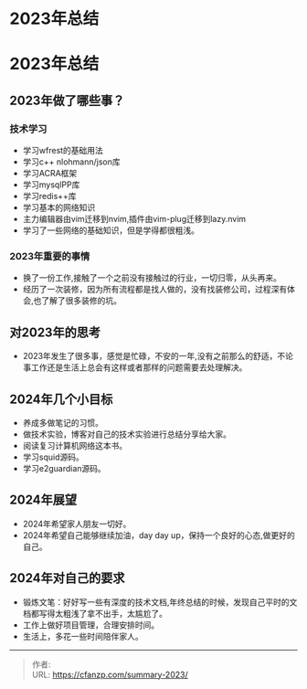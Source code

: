 # 2023年总结


<!--more-->
# 2023年总结
## 2023年做了哪些事？
### 技术学习
- 学习wfrest的基础用法
- 学习c++ nlohmann/json库
- 学习ACRA框架
- 学习mysqlPP库
- 学习redis++库
- 学习基本的网络知识
- 主力编辑器由vim迁移到nvim,插件由vim-plug迁移到lazy.nvim
- 学习了一些网络的基础知识，但是学得都很粗浅。


### 2023年重要的事情
- 换了一份工作,接触了一个之前没有接触过的行业，一切归零，从头再来。
- 经历了一次装修，因为所有流程都是找人做的，没有找装修公司，过程深有体会,也了解了很多装修的坑。

## 对2023年的思考
- 2023年发生了很多事，感觉是忙碌，不安的一年,没有之前那么的舒适，不论事工作还是生活上总会有这样或者那样的问题需要去处理解决。

## 2024年几个小目标
- 养成多做笔记的习惯。
- 做技术实验，博客对自己的技术实验进行总结分享给大家。
- 阅读复习计算机网络这本书。
- 学习squid源码。
- 学习e2guardian源码。

## 2024年展望
- 2024年希望家人朋友一切好。
- 2024年希望自己能够继续加油，day day up，保持一个良好的心态,做更好的自己。

## 2024年对自己的要求
- 锻炼文笔：好好写一些有深度的技术文档,年终总结的时候，发现自己平时的文档都写得太粗浅了拿不出手，太尴尬了。
- 工作上做好项目管理，合理安排时间。
- 生活上，多花一些时间陪伴家人。


---

> 作者:   
> URL: https://cfanzp.com/summary-2023/  

